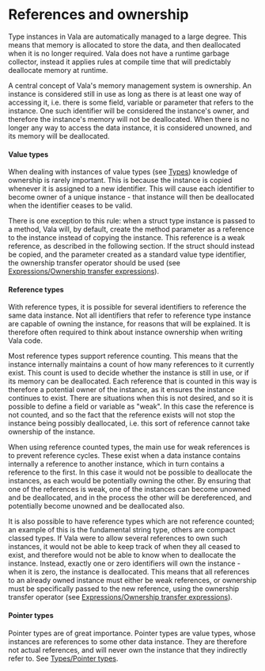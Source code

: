 # References and ownership

Type instances in Vala are automatically managed to a large degree. This means that memory is allocated to store the data, and then deallocated when it is no longer required. Vala does not have a runtime garbage collector, instead it applies rules at compile time that will predictably deallocate memory at runtime.

A central concept of Vala's memory management system is ownership. An instance is considered still in use as long as there is at least one way of accessing it, i.e. there is some field, variable or parameter that refers to the instance. One such identifier will be considered the instance's owner, and therefore the instance's memory will not be deallocated. When there is no longer any way to access the data instance, it is considered unowned, and its memory will be deallocated.

#### Value types

When dealing with instances of value types (see [Types](http://wiki.gnome.org/action/show/Projects/Vala/Manual/Export/Vala/Manual/Types#)) knowledge of ownership is rarely important. This is because the instance is copied whenever it is assigned to a new identifier. This will cause each identifier to become owner of a unique instance - that instance will then be deallocated when the identifier ceases to be valid.

There is one exception to this rule: when a struct type instance is passed to a method, Vala will, by default, create the method parameter as a reference to the instance instead of copying the instance. This reference is a weak reference, as described in the following section. If the struct should instead be copied, and the parameter created as a standard value type identifier, the ownership transfer operator should be used (see [Expressions/Ownership transfer expressions](ownership-transfer-expressions.md)).

#### Reference types

With reference types, it is possible for several identifiers to reference the same data instance. Not all identifiers that refer to reference type instance are capable of owning the instance, for reasons that will be explained. It is therefore often required to think about instance ownership when writing Vala code.

Most reference types support reference counting. This means that the instance internally maintains a count of how many references to it currently exist. This count is used to decide whether the instance is still in use, or if its memory can be deallocated. Each reference that is counted in this way is therefore a potential owner of the instance, as it ensures the instance continues to exist. There are situations when this is not desired, and so it is possible to define a field or variable as "weak". In this case the reference is not counted, and so the fact that the reference exists will not stop the instance being possibly deallocated, i.e. this sort of reference cannot take ownership of the instance.

When using reference counted types, the main use for weak references is to prevent reference cycles. These exist when a data instance contains internally a reference to another instance, which in turn contains a reference to the first. In this case it would not be possible to deallocate the instances, as each would be potentially owning the other. By ensuring that one of the references is weak, one of the instances can become unowned and be deallocated, and in the process the other will be dereferenced, and potentially become unowned and be deallocated also.

It is also possible to have reference types which are not reference counted; an example of this is the fundamental string type, others are compact classed types. If Vala were to allow several references to own such instances, it would not be able to keep track of when they all ceased to exist, and therefore would not be able to know when to deallocate the instance. Instead, exactly one or zero identifiers will own the instance - when it is zero, the instance is deallocated. This means that all references to an already owned instance must either be weak references, or ownership must be specifically passed to the new reference, using the ownership transfer operator (see [Expressions/Ownership transfer expressions](ownership-transfer-expressions.md)).

#### Pointer types

Pointer types are of great importance. Pointer types are value types, whose instances are references to some other data instance. They are therefore not actual references, and will never own the instance that they indirectly refer to. See [Types/Pointer types](http://wiki.gnome.org/action/show/Projects/Vala/Manual/Export/Vala/Manual/Types#Pointer_types).